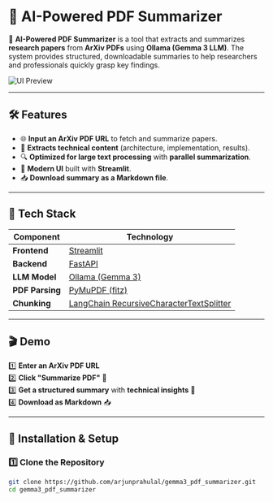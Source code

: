 # 📄 AI-Powered PDF Summarizer

🚀 **AI-Powered PDF Summarizer** is a tool that extracts and summarizes **research papers** from **ArXiv PDFs** using **Ollama (Gemma 3 LLM)**. The system provides structured, downloadable summaries to help researchers and professionals quickly grasp key findings.

![UI Preview]([https://github.com/arjunprabhulal/gemma3_pdf_summarizer/blob/main/PDF_Summarizer.png]) 

---

## 🛠 Features

- 🌐 **Input an ArXiv PDF URL** to fetch and summarize papers.
- 📑 **Extracts technical content** (architecture, implementation, results).
- 🔍 **Optimized for large text processing** with **parallel summarization**.
- 🎨 **Modern UI** built with **Streamlit**.
- 📥 **Download summary as a Markdown file**.

---

## 🚀 Tech Stack

| Component       | Technology |
|----------------|------------|
| **Frontend**   | [Streamlit](https://streamlit.io/) |
| **Backend**    | [FastAPI](https://fastapi.tiangolo.com/) |
| **LLM Model**  | [Ollama (Gemma 3)](https://ollama.com/) |
| **PDF Parsing**| [PyMuPDF (fitz)](https://pymupdf.readthedocs.io/) |
| **Chunking**   | [LangChain RecursiveCharacterTextSplitter](https://python.langchain.com/docs/modules/data_connection/document_transformers/text_splitters/) |

---

## 🎬 Demo

1️⃣ **Enter an ArXiv PDF URL**  
2️⃣ **Click "Summarize PDF"** 🚀  
3️⃣ **Get a structured summary** with **technical insights** 📝  
4️⃣ **Download as Markdown** 📥  

---

## 🔧 Installation & Setup

### 1️⃣ Clone the Repository

```bash
git clone https://github.com/arjunprahulal/gemma3_pdf_summarizer.git
cd gemma3_pdf_summarizer
